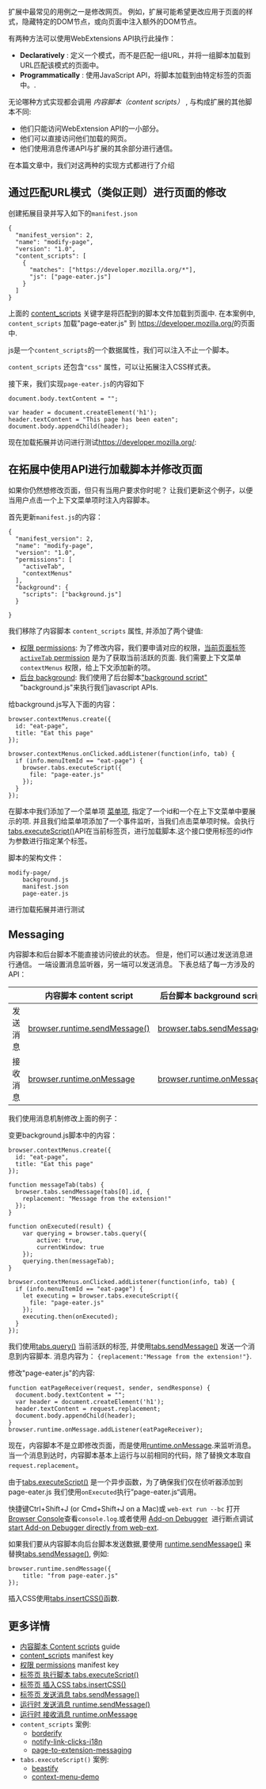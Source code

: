 扩展中最常见的用例之一是修改网页。 例如，扩展可能希望更改应用于页面的样式，隐藏特定的DOM节点，或向页面中注入额外的DOM节点。

有两种方法可以使用WebExtensions API执行此操作：

  * **Declaratively** : 定义一个模式，而不是匹配一组URL，并将一组脚本加载到URL匹配该模式的页面中。
  * **Programmatically** : 使用JavaScript API，将脚本加载到由特定标签的页面中。.

无论哪种方式实现都会调用 _内容脚本（content scripts）_ , 与构成扩展的其他脚本不同:

  * 他们只能访问WebExtension API的一小部分。
  * 他们可以直接访问他们加载的网页。
  * 他们使用消息传递API与扩展的其余部分进行通信。

在本篇文章中，我们对这两种的实现方式都进行了介绍
## 通过匹配URL模式（类似正则）进行页面的修改

创建拓展目录并写入如下的`manifest.json`
    
    {
      "manifest_version": 2,
      "name": "modify-page",
      "version": "1.0",
      "content_scripts": [
        {
          "matches": ["https://developer.mozilla.org/*"],
          "js": ["page-eater.js"]
        }
      ]
    }

上面的 [content_scripts](/en-US/docs/Mozilla/Add-ons/WebExtensions/manifest.json/content_scripts) 关键字是将匹配到的脚本文件加载到页面中. 在本案例中, `content_scripts` 加载"page-eater.js" 到 <https://developer.mozilla.org/>的页面中.

js是一个`content_scripts`的一个数据属性，我们可以注入不止一个脚本。

 `content_scripts` 还包含`"css"` 属性，可以让拓展注入CSS样式表。

接下来，我们实现`page-eater.js`的内容如下
  
    document.body.textContent = "";
    
    var header = document.createElement('h1');
    header.textContent = "This page has been eaten";
    document.body.appendChild(header);

现在加载拓展并访问进行测试<https://developer.mozilla.org/>:

## 在拓展中使用API进行加载脚本并修改页面

如果你仍然想修改页面，但只有当用户要求你时呢？ 让我们更新这个例子，以便当用户点击一个上下文菜单项时注入内容脚本。

首先更新`manifest.js`的内容：

    {    
      "manifest_version": 2,
      "name": "modify-page",
      "version": "1.0",
      "permissions": [
        "activeTab",
        "contextMenus"
      ],
      "background": {
        "scripts": ["background.js"]
      }
    
    }

我们移除了内容脚本 `content_scripts` 属性, 并添加了两个键值:

  * [权限  permissions](/en-US/docs/Mozilla/Add-ons/WebExtensions/manifest.json/permissions): 为了修改内容，我们要申请对应的权限，[当前页面标签 `activeTab` permission](/en-US/Add-ons/WebExtensions/manifest.json/permissions#activeTab_permission) 是为了获取当前活跃的页面. 我们需要上下文菜单 `contextMenus` 权限，给上下文添加新的项。
  * [后台 background](/en-US/docs/Mozilla/Add-ons/WebExtensions/manifest.json/background): 我们使用了后台脚本["background script"](/en-US/Add-ons/WebExtensions/Anatomy_of_a_WebExtension#Background_scripts)  "background.js"来执行我们javascript APIs.

给background.js写入下面的内容：

    browser.contextMenus.create({
      id: "eat-page",
      title: "Eat this page"
    });
    
    browser.contextMenus.onClicked.addListener(function(info, tab) {
      if (info.menuItemId == "eat-page") {
        browser.tabs.executeScript({
          file: "page-eater.js"
        });
      }
    });
    

在脚本中我们添加了一个菜单项 [菜单项](/en-US/Add-ons/WebExtensions/API/ContextMenus/create), 指定了一个id和一个在上下文菜单中要展示的项. 并且我们给菜单项添加了一个事件监听，当我们点击菜单项时候。会执行 [tabs.executeScript()](/en-US/docs/Mozilla/Add-ons/WebExtensions/API/tabs/executeScript)API在当前标签页，进行加载脚本.这个接口使用标签的id作为参数进行指定某个标签。

脚本的架构文件：

    modify-page/
        background.js
        manifest.json
        page-eater.js

进行加载拓展并进行测试

## Messaging

内容脚本和后台脚本不能直接访问彼此的状态。 但是，他们可以通过发送消息进行通信。 一端设置消息监听器，另一端可以发送消息。 下表总结了每一方涉及的API：

  |内容脚本 content script | 后台脚本 background script  
---|---|---  
发送消息 | [browser.runtime.sendMessage()](/en-US/Add-ons/WebExtensions/API/runtime#sendMessage\(\)) | [browser.tabs.sendMessage()](/en-US/Add-ons/WebExtensions/API/Tabs/sendMessage)  
接收消息 | [browser.runtime.onMessage](/en-US/Add-ons/WebExtensions/API/runtime/onMessage) | [browser.runtime.onMessage](/en-US/Add-ons/WebExtensions/API/runtime#onMessage)  
  
我们使用消息机制修改上面的例子：

变更background.js脚本中的内容：

    browser.contextMenus.create({
      id: "eat-page",
      title: "Eat this page"
    });
    
    function messageTab(tabs) {
      browser.tabs.sendMessage(tabs[0].id, {
        replacement: "Message from the extension!"
      });
    }
    
    function onExecuted(result) {
        var querying = browser.tabs.query({
            active: true,
            currentWindow: true
        });
        querying.then(messageTab);
    }
    
    browser.contextMenus.onClicked.addListener(function(info, tab) {
      if (info.menuItemId == "eat-page") {
        let executing = browser.tabs.executeScript({
          file: "page-eater.js"
        });
        executing.then(onExecuted);
      }
    });
    

我们使用[tabs.query()](/en-US/docs/Mozilla/Add-ons/WebExtensions/API/tabs/query) 当前活跃的标签, 并使用[tabs.sendMessage()](/en-US/docs/Mozilla/Add-ons/WebExtensions/API/tabs/sendMessage) 发送一个消息到内容脚本. 消息内容为： `{replacement:"Message from the extension!"}`.

修改"page-eater.js"的内容:

    function eatPageReceiver(request, sender, sendResponse) {
      document.body.textContent = "";
      var header = document.createElement('h1');
      header.textContent = request.replacement;
      document.body.appendChild(header);
    }
    browser.runtime.onMessage.addListener(eatPageReceiver);
    

现在，内容脚本不是立即修改页面，而是使用[runtime.onMessage](/en-US/docs/Mozilla/Add-ons/WebExtensions/API/runtime/onMessage).来监听消息。 当一个消息到达时，内容脚本基本上运行与以前相同的代码，除了替换文本取自`request.replacement`。

由于[tabs.executeScript()](/en-US/Add-ons/WebExtensions/API/tabs/executeScript) 是一个异步函数，为了确保我们仅在侦听器添加到page-eater.js 我们使用`onExecuted`执行”page-eater.js“调用。

快捷键Ctrl+Shift+J (or Cmd+Shift+J on a Mac)或 `web-ext run --bc` 打开 [Browser Console](/en-US/docs/Tools/Browser_Console)查看`console.log`.或者使用 [Add-on Debugger](/en-US/Add-ons/Add-on_Debugger)  进行断点调试[start Add-on Debugger directly from web-ext](https://github.com/mozilla/web-ext/issues/759).

如果我们要从内容脚本向后台脚本发送数据,要使用 [runtime.sendMessage()](/en-US/docs/Mozilla/Add-ons/WebExtensions/API/runtime/sendMessage) 来替换[tabs.sendMessage()](/en-US/docs/Mozilla/Add-ons/WebExtensions/API/tabs/sendMessage), 例如:

    browser.runtime.sendMessage({
        title: "from page-eater.js"
    });

插入CSS使用[tabs.insertCSS()](/en-US/docs/Mozilla/Add-ons/WebExtensions/API/tabs/insertCSS)函数.

## 更多详情

  * [内容脚本 Content scripts](/en-US/docs/Mozilla/Add-ons/WebExtensions/Content_scripts) guide
  * [content_scripts](/en-US/docs/Mozilla/Add-ons/WebExtensions/manifest.json/content_scripts) manifest key
  * [权限 permissions](/en-US/docs/Mozilla/Add-ons/WebExtensions/manifest.json/permissions) manifest key
  * [标签页 执行脚本 tabs.executeScript()](/en-US/docs/Mozilla/Add-ons/WebExtensions/API/tabs/executeScript)
  * [标签页 插入CSS tabs.insertCSS()](/en-US/docs/Mozilla/Add-ons/WebExtensions/API/tabs/insertCSS)
  * [标签页 发送消息 tabs.sendMessage()](/en-US/docs/Mozilla/Add-ons/WebExtensions/API/tabs/sendMessage)
  * [运行时 发送消息 runtime.sendMessage()](/en-US/docs/Mozilla/Add-ons/WebExtensions/API/runtime/sendMessage)
  * [运行时 接收消息 runtime.onMessage](/en-US/docs/Mozilla/Add-ons/WebExtensions/API/runtime/onMessage)
  * `content_scripts` 案例: 
    * [borderify](https://github.com/mdn/webextensions-examples/tree/master/borderify)
    * [notify-link-clicks-i18n](https://github.com/mdn/webextensions-examples/tree/master/notify-link-clicks-i18n)
    * [page-to-extension-messaging](https://github.com/mdn/webextensions-examples/tree/master/page-to-extension-messaging)
  * `tabs.executeScript()` 案例: 
    * [beastify](https://github.com/mdn/webextensions-examples/tree/master/beastify)
    * [context-menu-demo](https://github.com/mdn/webextensions-examples/tree/master/context-menu-demo)



